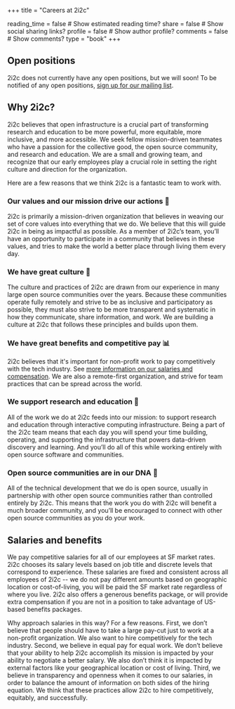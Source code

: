 +++
title = "Careers at 2i2c"

reading_time = false  # Show estimated reading time?
share = false  # Show social sharing links?
profile = false  # Show author profile?
comments = false  # Show comments?
type = "book"
+++

## Open positions

2i2c does not currently have any open positions, but we will soon! To be notified of any open positions, [sign up for our mailing list](/#contact).

## Why 2i2c?

2i2c believes that open infrastructure is a crucial part of transforming research and education to be more powerful, more equitable, more inclusive, and more accessible. We seek fellow mission-driven teammates who have a passion for the collective good, the open source community, and research and education. We are a small and growing team, and recognize that our early employees play a crucial role in setting the right culture and direction for the organization.

Here are a few reasons that we think 2i2c is a fantastic team to work with.

### Our values and our mission drive our actions 🧭

2i2c is primarily a mission-driven organization that believes in weaving our set of core values into everything that we do. We believe that this will guide 2i2c in being as impactful as possible. As a member of 2i2c’s team, you’ll have an opportunity to participate in a community that believes in these values, and tries to make the world a better place through living them every day.

### We have great culture 🙌

The culture and practices of 2i2c are drawn from our experience in many large open source communities over the years. Because these communities operate fully remotely and strive to be as inclusive and participatory as possible, they must also strive to be more transparent and systematic in how they communicate, share information, and work. We are building a culture at 2i2c that follows these principles and builds upon them.

### We have great benefits and competitive pay 📊

2i2c believes that it's important for non-profit work to pay competitively with the tech industry. See [more information on our salaries and compensation](#salaries). We are also a remote-first organization, and strive for team practices that can be spread across the world.

### We support research and education 🔬

All of the work we do at 2i2c feeds into our mission: to support research and education through interactive computing infrastructure. Being a part of the 2i2c team means that each day you will spend your time building, operating, and supporting the infrastructure that powers data-driven discovery and learning. And you’ll do all of this while working entirely with open source software and communities.

### Open source communities are in our DNA 🤝

All of the technical development that we do is open source, usually in partnership with other open source communities rather than controlled entirely by 2i2c. This means that the work you do with 2i2c will benefit a much broader community, and you’ll be encouraged to connect with other open source communities as you do your work.

## Salaries and benefits

We pay competitive salaries for all of our employees at SF market rates. 2i2c chooses its salary levels based on job title and discrete levels that correspond to experience. These salaries are fixed and consistent across all employees of 2i2c -- we do not pay different amounts based on geographic location or cost-of-living, you will be paid the SF market rate regardless of where you live. 2i2c also offers a generous benefits package, or will provide extra compensation if you are not in a position to take advantage of US-based benefits packages.

Why approach salaries in this way? For a few reasons. First, we don’t believe that people should have to take a large pay-cut just to work at a non-profit organization. We also want to hire competitively for the tech industry. Second, we believe in equal pay for equal work. We don’t believe that your ability to help 2i2c accomplish its mission is impacted by your ability to negotiate a better salary. We also don’t think it is impacted by external factors like your geographical location or cost of living. Third, we believe in transparency and openness when it comes to our salaries, in order to balance the amount of information on both sides of the hiring equation. We think that these practices allow 2i2c to hire competitively, equitably, and successfully.
